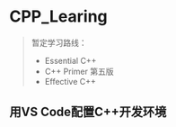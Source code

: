# CPP_Learing

> 暂定学习路线：
>
> - Essential C++
> - C++ Primer 第五版
> - Effective C++



## 用VS Code配置C++开发环境













